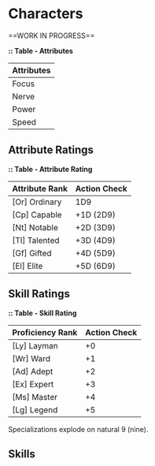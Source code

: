 # Characters



==WORK IN PROGRESS==



**:: Table - Attributes**

| Attributes |
| ---------- |
| Focus      |
| Nerve      |
| Power      |
| Speed      |



## Attribute Ratings

**:: Table - Attribute Rating**

| **Attribute Rank** | **Action Check** |
| ------------------ | ---------------- |
| [Or] Ordinary      | 1D9              |
| [Cp] Capable       | +1D (2D9)        |
| [Nt] Notable       | +2D (3D9)        |
| [Tl] Talented      | +3D (4D9)        |
| [Gf] Gifted        | +4D (5D9)        |
| [El] Elite         | +5D (6D9)        |



## Skill Ratings

**:: Table - Skill Rating**

| **Proficiency** Rank | **Action Check** |
| -------------------- | ---------------- |
| [Ly] Layman          | +0               |
| [Wr] Ward            | +1               |
| [Ad] Adept           | +2               |
| [Ex] Expert          | +3               |
| [Ms] Master          | +4               |
| [Lg] Legend          | +5               |

Specializations explode on natural 9 (nine).



## Skills

